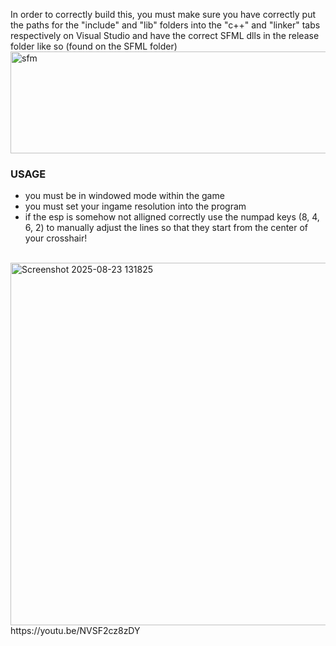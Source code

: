 In order to correctly build this,
you must make sure you have correctly put the paths for the "include" and "lib" folders into the "c++" and "linker" tabs respectively on Visual Studio and have the correct SFML dlls in the release folder like so (found on the SFML folder)
<img width="655" height="163" alt="sfm" src="https://github.com/user-attachments/assets/715ec885-0f73-42b1-bf44-b8cf952a0fb5" /> <br />




### **USAGE** <br />

-  you must be in windowed mode within the game <br />
-  you must set your ingame resolution into the program <br />
-  if the esp is somehow not alligned correctly use the numpad keys (8, 4, 6, 2) to manually adjust the lines so that they start from the center of your crosshair! <br />
 <br />


<img width="988" height="580" alt="Screenshot 2025-08-23 131825" src="https://github.com/user-attachments/assets/bdb48469-6fba-4121-a30d-ec5e1e55b86d" />

 
 <br />
 https://youtu.be/NVSF2cz8zDY
